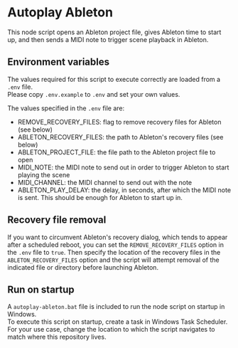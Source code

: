# Autoplay Ableton
This node script opens an Ableton project file, gives Ableton time to start up, and then sends a MIDI note to trigger scene playback in Ableton.  

## Environment variables
The values required for this script to execute correctly are loaded from a `.env` file.  
Please copy `.env.example` to `.env` and set your own values.

The values specified in the `.env` file are:
- REMOVE_RECOVERY_FILES: flag to remove recovery files for Ableton (see below)
- ABLETON_RECOVERY_FILES: the path to Ableton's recovery files (see below)
- ABLETON_PROJECT_FILE: the file path to the Ableton project file to open
- MIDI_NOTE: the MIDI note to send out in order to trigger Ableton to start playing the scene
- MIDI_CHANNEL: the MIDI channel to send out with the note
- ABLETON_PLAY_DELAY: the delay, in seconds, after which the MIDI note is sent. This should be enough for Ableton to start up in.

## Recovery file removal
If you want to circumvent Ableton's recovery dialog, which tends to appear after a scheduled reboot, you can set the `REMOVE_RECOVERY_FILES` option in the `.env` file to `true`. Then specify the location of the recovery files in the `ABLETON_RECOVERY_FILES` option and the script will attempt removal of the indicated file or directory before launching Ableton.  

## Run on startup
A `autoplay-ableton.bat` file is included to run the node script on startup in Windows.  
To execute this script on startup, create a task in Windows Task Scheduler.  
For your use case, change the location to which the script navigates to match where this repository lives.

